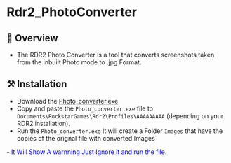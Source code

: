 # Rdr2_PhotoConverter

## 💎 Overview
- The RDR2 Photo Converter is a tool that converts screenshots taken from the inbuilt Photo mode to .jpg Format.

## ⚒️ Installation
- Download the [Photo_converter.exe](https://github.com/ImNotVarun/Rdr2_PhotoConverter/releases/download/v1.0.0/Photo_converter.exe)
- Copy and paste the `Photo_converter.exe` file to `Documents\RockstarGames\Rdr2\Profiles\AAAAAAAAA` (depending on your RDR2 installation).
- Run the `Photo_converter.exe` It will create a Folder `Images` that have the copies of the orignal file with converted Images

<span style="color:blue">- It Will Show A warnning Just Ignore it and run the file</span>.
